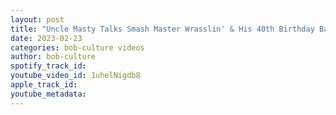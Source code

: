 ```yaml
---
layout: post
title: "Uncle Masty Talks Smash Master Wrasslin' & His 40th Birthday Bash!!"
date: 2023-02-23
categories: bob-culture videos
author: bob-culture
spotify_track_id: 
youtube_video_id: 1uhelNigdb8
apple_track_id: 
youtube_metadata: 
---
```

